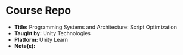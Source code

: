 # Course Repo

- **Title:** Programming Systems and Architecture: Script Optimization
- **Taught by:** Unity Technologies
- **Platform:** Unity Learn
- **Note(s):**
